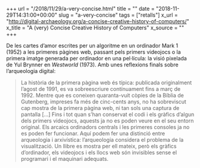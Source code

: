 +++
url = "/2018/11/29/a-very-concise.html"
title = ""
date = "2018-11-29T14:31:00+00:00"
slug = "a-very-concise"
tags = ["retalls"]
x_url = "http://digital-archaeology.org/a-concise-creative-history-of-computers/"
x_title = "A (very) Concise Creative History of Computers"
x_source = ""
+++


De les cartes d’amor escrites per un algoritme en un ordinador Mark 1 (1952) a les primeres pàgines web, passant pels primers videojocs o la primera imatge generada per ordinador en una pel·lícula: la visió pixelada de Yul Brynner en *Westworld* (1973). Amb unes reflexions finals sobre l’arqueologia digital:

> La història de la primera pàgina web és típica: publicada originalment l’agost de 1991, es va sobreescriure contínuament fins a març de 1992. Mentre que es coneixen quaranta-vuit còpies de la Bíblia de Gutenberg, impreses fa més de cinc-cents anys, no ha sobreviscut cap mostra de la primera pàgina web, ni tan sols una captura de pantalla […] Fins i tot quan s’han conservat el codi i els gràfics d’algun dels primers videojocs, aquests ja no es poden veure en el seu entorn original. Els arcaics ordinadors centrals i les primeres consoles ja no es poden fer funcionar. Aquí podem fer una distinció entre arqueologia i arxivística: l’arqueologia considera el problema de la visualització. Un llibre es mostra per ell mateix, però els gràfics d’ordinador, els videojocs i els llocs web són invisibles sense el programari i el maquinari adequats.

